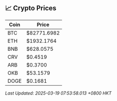 ## 📈 Crypto Prices

| Coin | Price |
| ---- | ----- |
| BTC | $82771.6982 |
| ETH | $1932.1764 |
| BNB | $628.0575 |
| CRV | $0.4519 |
| ARB | $0.3700 |
| OKB | $53.1579 |
| DOGE | $0.1681 |

_Last Updated: 2025-03-19 07:53:58.013 +0800 HKT_